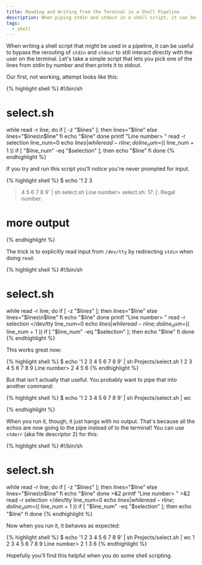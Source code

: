 ```yaml
---
title: Reading and Writing from the Terminal in a Shell Pipeline
description: When piping stdin and stdout in a shell script, it can be confusing to still read and write from the terminal.
tags:
  - shell
---
```


When writing a shell script that might be used in a pipeline, it can
be useful to bypass the rerouting of `stdin` and `stdout` to still
interact directly with the user on the terminal. Let's take a simple
script that lets you pick one of the lines from stdin by number and
then prints it to stdout.

Our first, not working, attempt looks like this:

{% highlight shell %}
#!/bin/sh
# select.sh

while read -r line; do
  if [ -z "$lines" ]; then
    lines="$line"
  else
    lines="$lines\n$line"
  fi
  echo "$line"
done
printf "Line number> "
read -r selection
line_num=0
echo $lines | while read -r line; do
  line_num=$(( line_num + 1 ))
  if [ "$line_num" -eq "$selection" ]; then
    echo "$line"
  fi
done
{% endhighlight %}

If you try and run this script you'll notice you're never prompted for
input.

{% highlight shell %}
$ echo '1 2 3
> 4 5 6
> 7 8 9' | sh select.sh
Line number> select.sh: 17: [: Illegal number:
# more output
{% endhighlight %}

The trick is to explicitly read input from `/dev/tty` by redirecting
`stdin` when doing `read`:

{% highlight shell %}
#!/bin/sh
# select.sh

while read -r line; do
  if [ -z "$lines" ]; then
    lines="$line"
  else
    lines="$lines\n$line"
  fi
  echo "$line"
done
printf "Line number> "
read -r selection </dev/tty
line_num=0
echo $lines | while read -r line; do
  line_num=$(( line_num + 1 ))
  if [ "$line_num" -eq "$selection" ]; then
    echo "$line"
  fi
done
{% endhighlight %}

This works great now:

{% highlight shell %}
$ echo '1 2 3
4 5 6
7 8 9' | sh Projects/select.sh
1 2 3
4 5 6
7 8 9
Line number> 2
4 5 6
{% endhighlight %}

But that isn't actually that useful. You probably want to pipe that
into another command:

{% highlight shell %}
$ echo '1 2 3
4 5 6
7 8 9' | sh Projects/select.sh | wc

{% endhighlight %}

When you run it, though, it just hangs with no output. That's because
all the echos are now going to the pipe instead of to the terminal!
You can use `stderr` (aka file descriptor 2) for this:

{% highlight shell %}
#!/bin/sh
# select.sh

while read -r line; do
  if [ -z "$lines" ]; then
    lines="$line"
  else
    lines="$lines\n$line"
  fi
  echo "$line"
done >&2
printf "Line number> " >&2
read -r selection </dev/tty
line_num=0
echo $lines | while read -r line; do
  line_num=$(( line_num + 1 ))
  if [ "$line_num" -eq "$selection" ]; then
    echo "$line"
  fi
done
{% endhighlight %}

Now when you run it, it behaves as expected:

{% highlight shell %}
$ echo '1 2 3
4 5 6
7 8 9' | sh Projects/select.sh | wc
1 2 3
4 5 6
7 8 9
Line number> 2
      1       3       6
{% endhighlight %}

Hopefully you'll find this helpful when you do some shell scripting.
